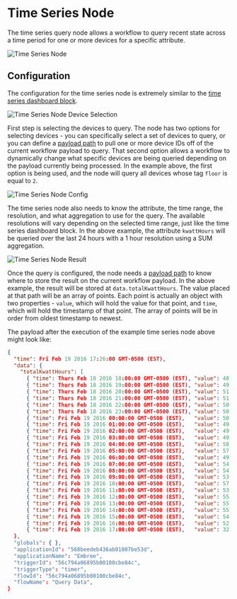 # Time Series Node

The time series query node allows a workflow to query recent state across a time period for one or more devices for a specific attribute.

![Time Series Node](/images/workflows/data/time-series-node.png "Time Series Node")

## Configuration

The configuration for the time series node is extremely similar to the [time series dashboard block](/dashboards/time-series-graph/).

![Time Series Node Device Selection](/images/workflows/data/time-series-node-device.png "Time Series Node Device Selection")

First step is selecting the devices to query. The node has two options for selecting devices - you can specifically select a set of devices to query, or you can define a [payload path](/workflows/accessing-payload-data/#payload-paths) to pull one or more device IDs off of the current workflow payload to query. That second option allows a workflow to dynamically change what specific devices are being queried depending on the payload currently being processed. In the example above, the first option is being used, and the node will query all devices whose tag `floor` is equal to `2`.

![Time Series Node Config](/images/workflows/data/time-series-node-config.png "Time Series Node Config")

The time series node also needs to know the attribute, the time range, the resolution, and what aggregation to use for the query. The available resolutions will vary depending on the selected time range, just like the time series dashboard block. In the above example, the attribute `kwattHours` will be queried over the last 24 hours with a 1 hour resolution using a SUM aggregation.

![Time Series Node Result](/images/workflows/data/time-series-node-result.png "Time Series Node Result")

Once the query is configured, the node needs a [payload path](/workflows/accessing-payload-data/#payload-paths) to know where to store the result on the current workflow payload. In the above example, the result will be stored at `data.totalKwattHours`. The value placed at that path will be an array of points. Each point is actually an object with two properties - `value`, which will hold the value for that point, and `time`, which will hold the timestamp of that point. The array of points will be in order from oldest timestamp to newest.

The payload after the execution of the example time series node above might look like:

```json
{
  "time": Fri Feb 19 2016 17:26:00 GMT-0500 (EST),
  "data": {
    "totalKwattHours": [
      { "time": Thurs Feb 18 2016 18:00:00 GMT-0500 (EST), "value": 48.8 },
      { "time": Thurs Feb 18 2016 19:00:00 GMT-0500 (EST), "value": 49.7 },
      { "time": Thurs Feb 18 2016 20:00:00 GMT-0500 (EST), "value": 51.0 },
      { "time": Thurs Feb 18 2016 21:00:00 GMT-0500 (EST), "value": 51.7 },
      { "time": Thurs Feb 18 2016 22:00:00 GMT-0500 (EST), "value": 50.2 },
      { "time": Thurs Feb 18 2016 23:00:00 GMT-0500 (EST), "value": 50.6 },
      { "time": Fri Feb 19 2016 00:00:00 GMT-0500 (EST),   "value": 50.9 },
      { "time": Fri Feb 19 2016 01:00:00 GMT-0500 (EST),   "value": 49.1 },
      { "time": Fri Feb 19 2016 02:00:00 GMT-0500 (EST),   "value": 49.2 },
      { "time": Fri Feb 19 2016 03:00:00 GMT-0500 (EST),   "value": 49.1 },
      { "time": Fri Feb 19 2016 04:00:00 GMT-0500 (EST),   "value": 58.1 },
      { "time": Fri Feb 19 2016 05:00:00 GMT-0500 (EST),   "value": 57.8 },
      { "time": Fri Feb 19 2016 06:00:00 GMT-0500 (EST),   "value": 49.7 },
      { "time": Fri Feb 19 2016 07:00:00 GMT-0500 (EST),   "value": 54.2 },
      { "time": Fri Feb 19 2016 08:00:00 GMT-0500 (EST),   "value": 54.2 },
      { "time": Fri Feb 19 2016 09:00:00 GMT-0500 (EST),   "value": 53.6 },
      { "time": Fri Feb 19 2016 10:00:00 GMT-0500 (EST),   "value": 57.8 },
      { "time": Fri Feb 19 2016 11:00:00 GMT-0500 (EST),   "value": 53.2 },
      { "time": Fri Feb 19 2016 12:00:00 GMT-0500 (EST),   "value": 55.6 },
      { "time": Fri Feb 19 2016 13:00:00 GMT-0500 (EST),   "value": 55.5 },
      { "time": Fri Feb 19 2016 14:00:00 GMT-0500 (EST),   "value": 55.6 },
      { "time": Fri Feb 19 2016 15:00:00 GMT-0500 (EST),   "value": 54.2 },
      { "time": Fri Feb 19 2016 16:00:00 GMT-0500 (EST),   "value": 52.4 },
      { "time": Fri Feb 19 2016 17:00:00 GMT-0500 (EST),   "value": 32.2 }
  },
  "globals": { },
  "applicationId": "568beedeb436ab01007be53d",
  "applicationName": "Embree",
  "triggerId": "56c794a06895b00100cbe84c",
  "triggerType": "timer",
  "flowId": "56c794a06895b00100cbe84c",
  "flowName": "Query Data",
}
```
